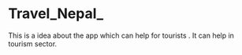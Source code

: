 # Travel_Nepal_
This is a idea about the app which can help for tourists . It can help in tourism sector.

